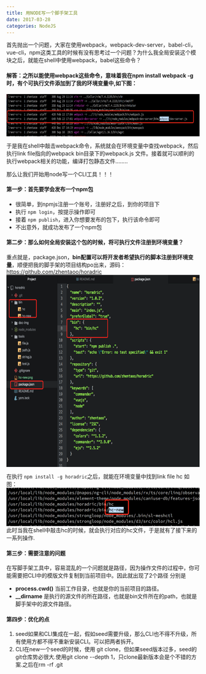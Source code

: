 ```yaml
---
title: 用NODE写一个脚手架工具
date: 2017-03-28
categories: NodeJS
---
```

首先抛出一个问题，大家在使用webpack，webpack-dev-server，babel-cli，vue-cli，npm这类工具的时候有没有思考过一个问题？为什么我全局安装这个模块之后，就能在shell中使用webpack，babel这些命令？

#### 解答：之所以能使用webpack这些命令，意味着我在npm install webpack -g时，有个可执行文件添加到了我的环境变量中,如下图：
<img src="./img/cli-1.png" width = "700" height = "110" align=center />

于是我在shell中敲击webpack命令，系统就会在环境变量中查找webpack，然后执行link file指向的webpack bin目录下的webpack.js 文件。接着就可以顺利的执行webpack相关的功能，编译打包静态文件........

那么让我们开始用node写一个CLI工具！！！
#### 第一步：首先要学会发布一个npm包
  - 很简单，到npmjs注册一个账号，注册好之后，到你的项目下
  - 执行 `npm login`，按提示操作即可
  - 接着 `npm publish`，进入你想要发布的包下，执行该命令即可
  - 不出意外，就成功发布了一个npm包

#### 第二步：那么如何全局安装这个包的时候，将可执行文件注册到环境变量？
重点就是，package.json，**bin配置可以将开发者希望执行的脚本注册到环境变量**，顺便把我的脚手架的项目结构po出来，源码： https://github.com/zhentaoo/horadric
<img src="./img/hc.png" width = "700" height = "500" align=center />

在执行 `npm install -g horadric`之后，就能在环境变量中找到link file hc
如图：
<img src="./img/hc-new.png" width = "700" height = "100" align=center />
此时当我在shell中敲击hc的时候，就会执行对应的hc文件，于是就有了接下来的一系列操作.

#### 第三步：需要注意的问题
  在写脚手架工具中，容易混乱的一个问题就是路径，因为操作文件的过程中，你可能需要把CLI中的模版文件复制到当前项目中。因此就出现了2个路径
  分别是
  - **process.cwd()** 当前工作目录，也就是你的当前项目的路径。
  - **__dirname** 是执行的源文件的所在路径，也就是bin文件所在的path，也就是脚手架中的源文件路径。

#### 第四步：优化的点
  1. seed如果和CLI集成在一起，假如seed需要升级，那么CLI也不得不升级，所有使用方都不得不重新安装CLI。可以把两者拆开。
  2. CLI在new一个seed的时候，使用 git clone，但如果seed版本过多，seed的git仓库势必很大.使用git clone --depth 1，只clone最新版本会是个不错的方案.之后在rm -rf .git
